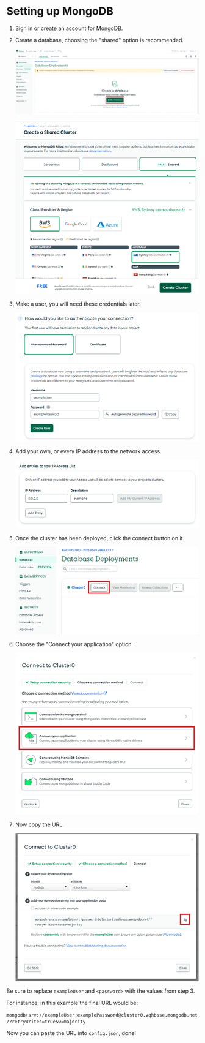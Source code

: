 # Setting up MongoDB

1. Sign in or create an account for [MongoDB](https://www.mongodb.com/).

2. Create a database, choosing the "shared" option is recommended.

    ![image](../images/MongoDB_0.png)

    ![image](../images/MongoDB_1.png)

3. Make a user, you will need these credentials later.

    ![image](../images/MongoDB_2.png)

4. Add your own, or every IP address to the network access.

    ![image](../images/MongoDB_3.png)

5. Once the cluster has been deployed, click the connect button on it.

    ![image](../images/MongoDB_4.png)

6. Choose the "Connect your application" option.

    ![image](../images/MongoDB_5.png)

7. Now copy the URL.

    ![image](../images/MongoDB_6.png)

Be sure to replace `exampleUser` and `<password>` with the values from step 3.

For instance, in this example the final URL would be:

`mongodb+srv://exampleUser:examplePassword@cluster0.vqhbsse.mongodb.net/?retryWrites=true&w=majority`

Now you can paste the URL into `config.json`, done!
